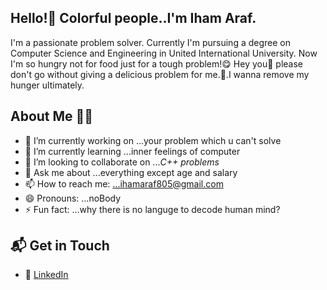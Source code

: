 ## Hello!👋 Colorful people..I'm Iham Araf.
I'm a passionate problem solver. Currently I'm pursuing a degree on Computer Science and Engineering in United International University. Now I'm so hungry not for food just for a tough problem!😋 Hey you🫵 please don't go without giving a delicious problem for me.🥺.I wanna remove my hunger ultimately.

## About Me 🕵️‍♂️

- 🔭 I’m currently working on ...your problem which u can't solve
- 🌱 I’m currently learning ...inner feelings of computer
- 👯 I’m looking to collaborate on ...*C++ problems*
- 💬 Ask me about ...everything except age and salary
- 📫 How to reach me: ...ihamaraf805@gmail.com
- 😄 Pronouns: ...noBody
- ⚡ Fun fact: ...why there is no languge to decode human mind?
## 📬 Get in Touch
- 💼 [LinkedIn](https://www.linkedin.com/in/iham-araf-orko-5975052a0?lipi=urn%3Ali%3Apage%3Ad_flagship3_profile_view_base_contact_details%3Bokh3GonKRGSzLmKR15vOIg%3D%3D)  


